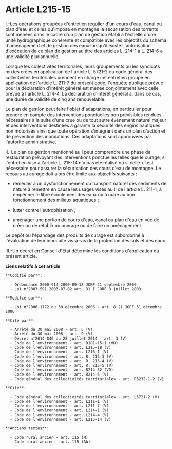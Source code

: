 # Article L215-15

I.-Les opérations groupées d'entretien régulier d'un cours d'eau, canal ou plan d'eau et celles qu'impose en montagne la
sécurisation des torrents sont menées dans le cadre d'un plan de gestion établi à l'échelle d'une unité hydrographique
cohérente et compatible avec les objectifs du schéma d'aménagement et de gestion des eaux lorsqu'il existe.L'autorisation
d'exécution de ce plan de gestion au titre des articles L. 214-1 à L. 214-6 a une validité pluriannuelle. 

Lorsque les collectivités territoriales, leurs groupements ou les syndicats mixtes créés en application de l'article L.
5721-2 du code général des collectivités territoriales prennent en charge cet entretien groupé en application de l'article L.
211-7 du présent code, l'enquête publique prévue pour la déclaration d'intérêt général est menée conjointement avec celle
prévue à l'article L. 214-4. La déclaration d'intérêt général a, dans ce cas, une durée de validité de cinq ans
renouvelable. 

Le plan de gestion peut faire l'objet d'adaptations, en particulier pour prendre en compte des interventions ponctuelles non
prévisibles rendues nécessaires à la suite d'une crue ou de tout autre événement naturel majeur et des interventions
destinées à garantir la sécurité des engins nautiques non motorisés ainsi que toute opération s'intégrant dans un plan
d'action et de prévention des inondations. Ces adaptations sont approuvées par l'autorité administrative. 

II.-Le plan de gestion mentionné au I peut comprendre une phase de restauration prévoyant des interventions ponctuelles
telles que le curage, si l'entretien visé à l'article L. 215-14 n'a pas été réalisé ou si celle-ci est nécessaire pour
assurer la sécurisation des cours d'eau de montagne. Le recours au curage doit alors être limité aux objectifs suivants :

- remédier à un dysfonctionnement du transport naturel des sédiments de nature à remettre en cause les usages visés au II de
l'article L. 211-1, à empêcher le libre écoulement des eaux ou à nuire au bon fonctionnement des milieux aquatiques ;

- lutter contre l'eutrophisation ;

- aménager une portion de cours d'eau, canal ou plan d'eau en vue de créer ou de rétablir un ouvrage ou de faire un
aménagement. 

Le dépôt ou l'épandage des produits de curage est subordonné à l'évaluation de leur innocuité vis-à-vis de la protection des
sols et des eaux. 

III.-Un décret en Conseil d'Etat détermine les conditions d'application du présent article.

**Liens relatifs à cet article**

	**Codifié par**:

	  - Ordonnance 2000-914 2000-09-18 JORF 21 septembre 2000
	  - Loi n°2003-591 2003-07-02 art. 31 I JORF 3 juillet 2003

	**Modifié par**:

	  - Loi n°2006-1772 du 30 décembre 2006 - art. 8 () JORF 31 décembre 2006

	**Cité par**:

	  - Arrêté du 30 mai 2008 - art. 5 (V)
	  - Arrêté du 30 mai 2008 - art. 9 (V)
	  - Décret n°2014-846 du 28 juillet 2014 - art. 3 (V)
	  - Code de l'environnement - art. D181-15-1 (VD)
	  - Code de l'environnement - art. L215-18 (V)
	  - Code de l'environnement - art. L216-1 (V)
	  - Code de l'environnement - art. R. 215-3 (V)
	  - Code de l'environnement - art. R. 215-4 (V)
	  - Code de l'environnement - art. R. 215-5 (V)
	  - Code de l'environnement - art. R214-32 (VD)
	  - Code de l'environnement - art. R214-6 (V)
	  - Code général des collectivités territoriales - art. R3232-1-2 (V)

	**Cite**:

	  - Code général des collectivités territoriales - art. L5721-2 (V)
	  - Code de l'environnement - art. L211-1 (V)
	  - Code de l'environnement - art. L211-7 (V)
	  - Code de l'environnement - art. L214-1 (V)
	  - Code de l'environnement - art. L214-4 (V)
	  - Code de l'environnement - art. L215-14 (V)

	**Anciens textes**:

	  - Code rural ancien - art. 115 (M)
	  - Code rural ancien - art. 115 (Ab)
